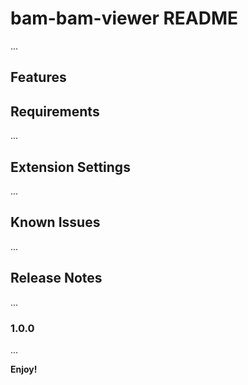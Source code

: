 # bam-bam-viewer README

...

## Features

<!-- Describe specific features of your extension including screenshots of your extension in action.
Image paths are relative to this README file. -->

<!-- \!\[feature X\]\(images/feature-x.png\)

> Tip: Many popular extensions utilize animations. This is an excellent way to show off your extension! We recommend short, focused animations that are easy to follow. -->

## Requirements

...

## Extension Settings

...

## Known Issues

...

## Release Notes

...

### 1.0.0

...

**Enjoy!**
